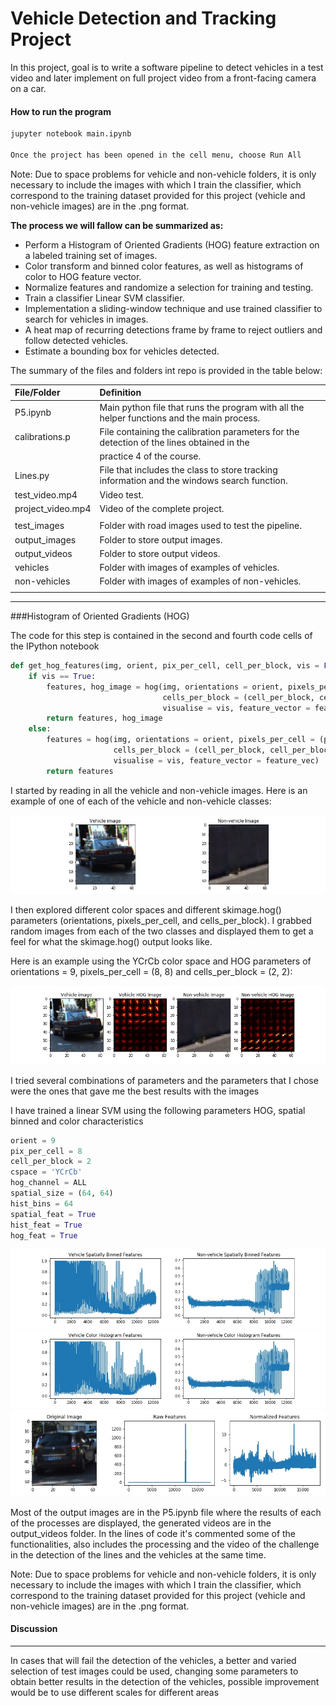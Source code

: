 # Vehicle Detection and Tracking Project

In this project, goal is to write a software pipeline to detect vehicles in a test video and later implement on full project video from a front-facing camera on a car.

<!--more-->

[//]: # (Image References)

[image1]: /output_images/vehicle_nonvehicle_img.jpg "Sample vehicle and non-vehicle image"
[image2]: /output_images/hog_img.jpg "Sample hog image"
[image3]: /output_images/spatial-binned_img.jpg "Sample spatial binned image"
[image4]: /output_images/color-histogram_img.jpg "Sample color histogram image"
[image5]: /output_images/features_img.jpg "Sample features image"
[image6]: /output_images/straight/straight_lines1_compare.png "Warped straight image after perspective transform" 
[image7]: /output_images/warped/test3_compare.png "Warped test image after perspective transform" 
[image8]: /output_images/windows/test5_compare.png "Windows around centroids on warped image"
[image9]: /output_images/lanelines/test2_compare.png "Image with detected lane lines"
[image10]: /output_images/full/test4_compare.png "Final image with lane lines, car offset and road curvature"

#### How to run the program

```sh
jupyter notebook main.ipynb

Once the project has been opened in the cell menu, choose Run All
```

Note: Due to space problems for vehicle and non-vehicle folders, it is only necessary to include the images with which I train the classifier, which correspond to the training dataset provided for this project (vehicle and non-vehicle images) are in the .png format.

**The process we will fallow can be summarized as:**

* Perform a Histogram of Oriented Gradients (HOG) feature extraction on a labeled training set of images.
* Color transform and binned color features, as well as histograms of color to HOG feature vector.
* Normalize features and randomize a selection for training and testing.
* Train a classifier Linear SVM classifier.
* Implementation a sliding-window technique and use trained classifier to search for vehicles in images.
* A heat map of recurring detections frame by frame to reject outliers and follow detected vehicles.
* Estimate a bounding box for vehicles detected.


The summary of the files and folders int repo is provided in the table below:

| File/Folder       | Definition                                                                                  |
| :---------------- | :------------------------------------------------------------------------------------------ |
| P5.ipynb          | Main python file that runs the program with all the helper functions and the main process.  |
| calibrations.p    | File containing the calibration parameters for the detection of the lines obtained in the   |
|                   | practice 4 of the course.                                                                   |
| Lines.py          | File that includes the class to store tracking information and the windows search function. |
| test_video.mp4    | Video test.                                                                                 |
| project_video.mp4 | Video of the complete project.                                                              |
|                   |                                                                                             |
| test_images       | Folder with road images used to test the pipeline.                                          |
| output_images     | Folder to store output images.                                                              |
| output_videos     | Folder to store output videos.                                                              |
| vehicles          | Folder with images of examples of vehicles.                                                 |
| non-vehicles      | Folder with images of examples of non-vehicles.                                             |
|                   |                                                                                             |


---
###Histogram of Oriented Gradients (HOG)

The code for this step is contained in the second and fourth code cells of the IPython notebook

```python
def get_hog_features(img, orient, pix_per_cell, cell_per_block, vis = False, feature_vec = True):
    if vis == True:
        features, hog_image = hog(img, orientations = orient, pixels_per_cell = (pix_per_cell, pix_per_cell),
                                  cells_per_block = (cell_per_block, cell_per_block), transform_sqrt = False, 
                                  visualise = vis, feature_vector = feature_vec)
        return features, hog_image
    else:
        features = hog(img, orientations = orient, pixels_per_cell = (pix_per_cell, pix_per_cell),
                       cells_per_block = (cell_per_block, cell_per_block), transform_sqrt = False,
                       visualise = vis, feature_vector = feature_vec)
        return features
```

I started by reading in all the vehicle and non-vehicle images. Here is an example of one of each of the vehicle and non-vehicle classes:

![vehicle and non-vehicle image][image1]

I then explored different color spaces and different skimage.hog() parameters (orientations, pixels_per_cell, and cells_per_block). I grabbed random images from each of the two classes and displayed them to get a feel for what the skimage.hog() output looks like.

Here is an example using the YCrCb color space and HOG parameters of orientations = 9, pixels_per_cell = (8, 8) and cells_per_block = (2, 2):

![Hog image][image2]

I tried several combinations of parameters and the parameters that I chose were the ones that gave me the best results with the images

I have trained a linear SVM using the following parameters HOG, spatial binned and color characteristics

```python
orient = 9
pix_per_cell = 8
cell_per_block = 2
cspace = 'YCrCb'
hog_channel = ALL
spatial_size = (64, 64)
hist_bins = 64
spatial_feat = True
hist_feat = True
hog_feat = True
```

![Spatial binned image][image3]
![Color histogram image][image4]
![Features image][image5]

Most of the output images are in the P5.ipynb file where the results of each of the processes are displayed, the generated videos are in the output_videos folder. In the lines of code it's commented some of the functionalities, also includes the processing and the video of the challenge in the detection of the lines and the vehicles at the same time.

Note: Due to space problems for vehicle and non-vehicle folders, it is only necessary to include the images with which I train the classifier, which correspond to the training dataset provided for this project (vehicle and non-vehicle images) are in the .png format.


#### Discussion

---


In cases that will fail the detection of the vehicles, a better and varied selection of test images could be used, changing some parameters to obtain better results in the detection of the vehicles, possible improvement would be to use different scales for different areas

